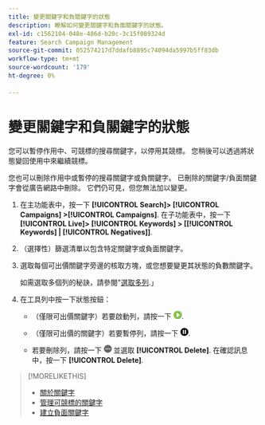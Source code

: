 ```yaml
---
title: 變更關鍵字和負關鍵字的狀態
description: 瞭解如何變更關鍵字和負面關鍵字的狀態。
exl-id: c1562104-048e-486d-b20c-3c15f089324d
feature: Search Campaign Management
source-git-commit: 052574217d7ddafb8895c74094da5997b5ff83db
workflow-type: tm+mt
source-wordcount: '179'
ht-degree: 0%

---
```


# 變更關鍵字和負關鍵字的狀態

您可以暫停作用中、可競標的搜尋關鍵字，以停用其競標。 您稍後可以透過將狀態變回使用中來繼續競標。

您也可以刪除作用中或暫停的搜尋關鍵字或負關鍵字。 已刪除的關鍵字/負面關鍵字會從廣告網路中刪除。 它們仍可見，但您無法加以變更。

1. 在主功能表中，按一下 **[!UICONTROL Search]> [!UICONTROL Campaigns] >[!UICONTROL Campaigns]**. 在子功能表中，按一下 **[!UICONTROL Live]> [!UICONTROL Keywords] > \[[!UICONTROL Keywords] \| [!UICONTROL Negatives]\]**.

1. （選擇性）篩選清單以包含特定關鍵字或負面關鍵字。

1. 選取每個可出價關鍵字旁邊的核取方塊，或您想要變更其狀態的負數關鍵字。

   如需選取多個列的秘訣，請參閱&quot;[選取多列](/help/search-social-commerce/common-tasks/navigation-editing-selection/multiple-rows-select.md).」

1. 在工具列中按一下狀態按鈕：

   * （僅限可出價關鍵字）若要啟動列，請按一下 ![啟動](/help/search-social-commerce/assets/activate.png "啟動").

   * （僅限可出價的關鍵字）若要暫停列，請按一下 ![暫停](/help/search-social-commerce/assets/pause.png "暫停").

   * 若要刪除列，請按一下 ![更多](/help/search-social-commerce/assets/more.png "更多") 並選取 **[!UICONTROL Delete]**. 在確認訊息中，按一下 **[!UICONTROL Delete]**.

>[!MORELIKETHIS]
>
>* [關於關鍵字](keyword-about.md)
>* [管理可競標的關鍵字](keyword-manage.md)
>* [建立負面關鍵字](keyword-negative-create.md)
